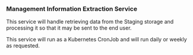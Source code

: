 ### Management Information Extraction Service

This service will handle retrieving data from the Staging storage and processing it so that it may be sent to the end user.

This service will run as a Kubernetes CronJob and will run daily or weekly as requested.
